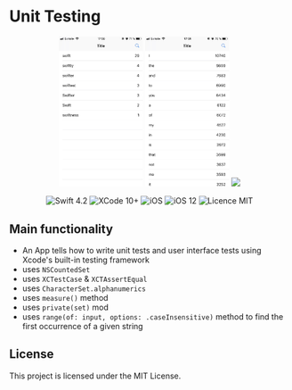 #  Unit Testing

<div align = "center">
<img src="/screens/1.jpg" width="30%">        
<img src="/screens/2.jpg" width="30%">       
<img src="/screens/3.jpg" width="30%">       
</div>

<p align="center">
<img src="https://img.shields.io/badge/Swift-4.2-orange.svg" alt="Swift 4.2"/>
<img src="https://img.shields.io/badge/Xcode-10%2B-brightgreen.svg" alt="XCode 10+"/>
<img src="https://img.shields.io/badge/platform-iOS-green.svg" alt="iOS"/>
<img src="https://img.shields.io/badge/iOS-12%2B-brightgreen.svg" alt="iOS 12"/>
<img src="https://img.shields.io/badge/licence-MIT-lightgray.svg" alt="Licence MIT"/>
</p>

## Main functionality
* An App tells how to write unit tests and user interface tests using Xcode's built-in testing framework
* uses `NSCountedSet`
* uses `XCTestCase` & `XCTAssertEqual`
* uses `CharacterSet.alphanumerics`
* uses `measure()` method
* uses `private(set)` mod
* uses `range(of: input, options: .caseInsensitive)` method to find the first occurrence of a given string


## License

This project is licensed under the MIT License.